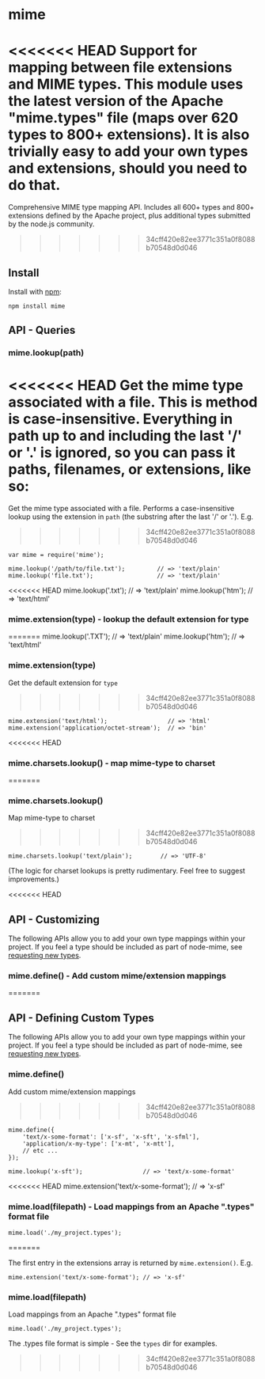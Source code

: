 # mime

<<<<<<< HEAD
Support for mapping between file extensions and MIME types.  This module uses the latest version of the Apache "mime.types" file (maps over 620 types to 800+ extensions).  It is also trivially easy to add your own types and extensions, should you need to do that.
=======
Comprehensive MIME type mapping API. Includes all 600+ types and 800+ extensions defined by the Apache project, plus additional types submitted by the node.js community.
>>>>>>> 34cff420e82ee3771c351a0f8088b70548d0d046

## Install

Install with [npm](http://github.com/isaacs/npm):

    npm install mime

## API - Queries

### mime.lookup(path)
<<<<<<< HEAD
Get the mime type associated with a file. This is method is case-insensitive. Everything in path up to and including the last '/' or '.' is ignored, so you can pass it paths, filenames, or extensions, like so:
=======
Get the mime type associated with a file. Performs a case-insensitive lookup using the extension in `path` (the substring after the last '/' or '.').  E.g.
>>>>>>> 34cff420e82ee3771c351a0f8088b70548d0d046

    var mime = require('mime');

    mime.lookup('/path/to/file.txt');         // => 'text/plain'
    mime.lookup('file.txt');                  // => 'text/plain'
<<<<<<< HEAD
    mime.lookup('.txt');                      // => 'text/plain'
    mime.lookup('htm');                       // => 'text/html'

### mime.extension(type) - lookup the default extension for type
=======
    mime.lookup('.TXT');                      // => 'text/plain'
    mime.lookup('htm');                       // => 'text/html'

### mime.extension(type)
Get the default extension for `type`
>>>>>>> 34cff420e82ee3771c351a0f8088b70548d0d046

    mime.extension('text/html');                 // => 'html'
    mime.extension('application/octet-stream');  // => 'bin'

<<<<<<< HEAD
### mime.charsets.lookup() - map mime-type to charset
=======
### mime.charsets.lookup()

Map mime-type to charset
>>>>>>> 34cff420e82ee3771c351a0f8088b70548d0d046

    mime.charsets.lookup('text/plain');        // => 'UTF-8'

(The logic for charset lookups is pretty rudimentary.  Feel free to suggest improvements.)

<<<<<<< HEAD
## API - Customizing

The following APIs allow you to add your own type mappings within your project.  If you feel a type should be included as part of node-mime, see [requesting new types](https://github.com/bentomas/node-mime/wiki/Requesting-New-Types).
### mime.define() - Add custom mime/extension mappings
=======
## API - Defining Custom Types

The following APIs allow you to add your own type mappings within your project.  If you feel a type should be included as part of node-mime, see [requesting new types](https://github.com/broofa/node-mime/wiki/Requesting-New-Types).

### mime.define()

Add custom mime/extension mappings
>>>>>>> 34cff420e82ee3771c351a0f8088b70548d0d046

    mime.define({
        'text/x-some-format': ['x-sf', 'x-sft', 'x-sfml'],
        'application/x-my-type': ['x-mt', 'x-mtt'],
        // etc ...
    });

    mime.lookup('x-sft');                 // => 'text/x-some-format'
<<<<<<< HEAD
    mime.extension('text/x-some-format'); // => 'x-sf'

### mime.load(filepath) - Load mappings from an Apache ".types" format file

    mime.load('./my_project.types');
=======

The first entry in the extensions array is returned by `mime.extension()`. E.g.

    mime.extension('text/x-some-format'); // => 'x-sf'

### mime.load(filepath)

Load mappings from an Apache ".types" format file

    mime.load('./my_project.types');

The .types file format is simple -  See the `types` dir for examples.
>>>>>>> 34cff420e82ee3771c351a0f8088b70548d0d046
